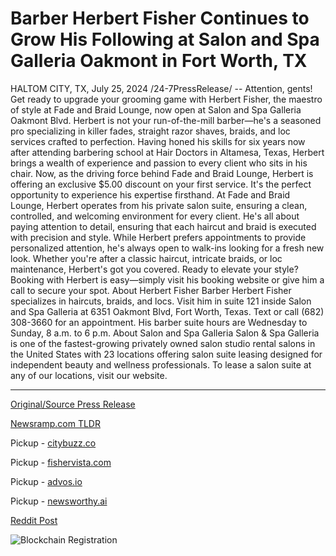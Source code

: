 # Barber Herbert Fisher Continues to Grow His Following at Salon and Spa Galleria Oakmont in Fort Worth, TX

HALTOM CITY, TX, July 25, 2024 /24-7PressRelease/ -- Attention, gents! Get ready to upgrade your grooming game with Herbert Fisher, the maestro of style at Fade and Braid Lounge, now open at Salon and Spa Galleria Oakmont Blvd. Herbert is not your run-of-the-mill barber—he's a seasoned pro specializing in killer fades, straight razor shaves, braids, and loc services crafted to perfection.  Having honed his skills for six years now after attending barbering school at Hair Doctors in Altamesa, Texas, Herbert brings a wealth of experience and passion to every client who sits in his chair. Now, as the driving force behind Fade and Braid Lounge, Herbert is offering an exclusive $5.00 discount on your first service. It's the perfect opportunity to experience his expertise firsthand.  At Fade and Braid Lounge, Herbert operates from his private salon suite, ensuring a clean, controlled, and welcoming environment for every client. He's all about paying attention to detail, ensuring that each haircut and braid is executed with precision and style.  While Herbert prefers appointments to provide personalized attention, he's always open to walk-ins looking for a fresh new look. Whether you're after a classic haircut, intricate braids, or loc maintenance, Herbert's got you covered.  Ready to elevate your style? Booking with Herbert is easy—simply visit his booking website or give him a call to secure your spot.  About Herbert Fisher Barber Herbert Fisher specializes in haircuts, braids, and locs. Visit him in suite 121 inside Salon and Spa Galleria at 6351 Oakmont Blvd, Fort Worth, Texas. Text or call (682) 308-3660 for an appointment. His barber suite hours are Wednesday to Sunday, 8 a.m. to 6 p.m.  About Salon and Spa Galleria Salon & Spa Galleria is one of the fastest-growing privately owned salon studio rental salons in the United States with 23 locations offering salon suite leasing designed for independent beauty and wellness professionals. To lease a salon suite at any of our locations, visit our website. 

---

[Original/Source Press Release](https://www.24-7pressrelease.com/press-release/512537/barber-herbert-fisher-continues-to-grow-his-following-at-salon-and-spa-galleria-oakmont-in-fort-worth-tx)
                    

[Newsramp.com TLDR](https://newsramp.com/curated-news/upgrade-your-grooming-game-with-herbert-fisher-at-salon-and-spa-galleria-oakmont-blvd/64084c64b16c2c0349accdaa63c50105) 


Pickup - [citybuzz.co](https://citybuzz.co/2024/07/25/master-barber-herbert-fisher-expands-services-at-salon-and-spa-galleria-oakmont)

Pickup - [fishervista.com](https://fishervista.com/en/barber-herbert-fisher-expands-at-salon-and-spa-galleria-oakmont-in-fort-worth-tx/20245229)

Pickup - [advos.io](https://advos.io/en/herbert-fisher-expands-grooming-services-at-salon-and-spa-galleria-oakmont/20245229)

Pickup - [newsworthy.ai](https://newsworthy.ai/curated/master-barber-herbert-fisher-expands-services-at-salon-and-spa-galleria-oakmont)
 



[Reddit Post](https://www.reddit.com/r/Business_NewsRamp/comments/1ebop6p/upgrade_your_grooming_game_with_herbert_fisher_at/) 



![Blockchain Registration](https://cdn.newsramp.app/24-7PressRelease/qrcode/247/25/duneNlp7.webp)